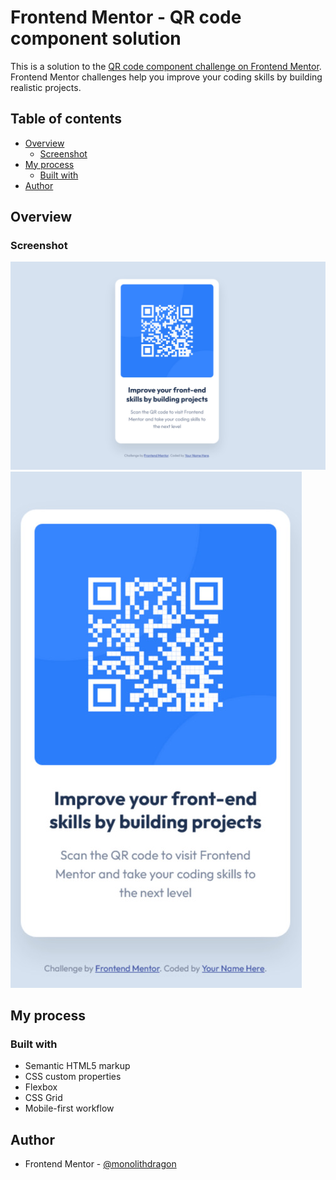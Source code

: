 # Frontend Mentor - QR code component solution

This is a solution to the [QR code component challenge on Frontend Mentor](https://www.frontendmentor.io/challenges/qr-code-component-iux_sIO_H). Frontend Mentor challenges help you improve your coding skills by building realistic projects. 

## Table of contents

- [Overview](#overview)
  - [Screenshot](#screenshot)
- [My process](#my-process)
  - [Built with](#built-with)
- [Author](#author)

## Overview

### Screenshot

![Desktop ScreenShot](./screenshots/QR_code_component-desktop.jpg)
![Mobile ScreenShot](./screenshots/QR_code_component-mobile.jpg)

## My process

### Built with

- Semantic HTML5 markup
- CSS custom properties
- Flexbox
- CSS Grid
- Mobile-first workflow

## Author

- Frontend Mentor - [@monolithdragon](https://www.frontendmentor.io/profile/monolithdragon)

